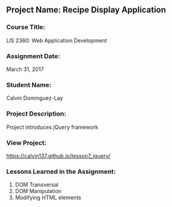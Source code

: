 ## Project Name:  Recipe Display Application

### Course Title:
LIS 2360:  Web Application Development

### Assignment Date:  
March 31, 2017

### Student Name:  
Calvin Dominguez-Lay

### Project Description:
Project introduces jQuery framework

### View Project:
https://calvin137.github.io/lesson7_jquery/

### Lessons Learned in the Assignment:
1. DOM Transversal
2. DOM Manipulation
3. Modifying HTML elements
